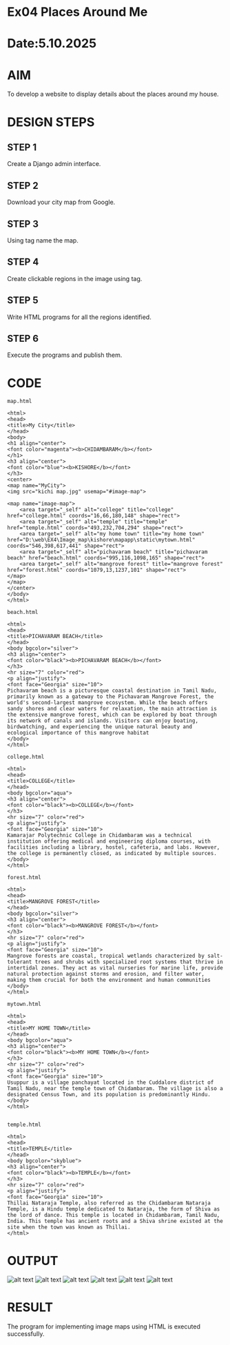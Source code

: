 # Ex04 Places Around Me
# Date:5.10.2025
# AIM
To develop a website to display details about the places around my house.

# DESIGN STEPS
## STEP 1
Create a Django admin interface.

## STEP 2
Download your city map from Google.

## STEP 3
Using <map> tag name the map.

## STEP 4
Create clickable regions in the image using <area> tag.

## STEP 5
Write HTML programs for all the regions identified.

## STEP 6
Execute the programs and publish them.

# CODE
```
map.html

<html>
<head>
<title>My City</title>
</head>
<body>
<h1 align="center">
<font color="magenta"><b>CHIDAMBARAM</b></font>
</h1>
<h3 align="center">
<font color="blue"><b>KISHORE</b></font>
</h3>
<center>
<map name="MyCity">
<img src="kichi map.jpg" usemap="#image-map">

<map name="image-map">
    <area target="_self" alt="college" title="college" href="college.html" coords="16,66,180,148" shape="rect">
    <area target="_self" alt="temple" title="temple" href="temple.html" coords="493,232,704,294" shape="rect">
    <area target="_self" alt="my home town" title="my home town" href="D:\web\EX4\Image_map\kishore\mapapp\static\mytown.html" coords="546,398,617,441" shape="rect">
    <area target="_self" alt="pichavaram beach" title="pichavaram beach" href="beach.html" coords="995,116,1098,165" shape="rect">
    <area target="_self" alt="mangrove forest" title="mangrove forest" href="forest.html" coords="1079,13,1237,101" shape="rect">
</map>
</map>
</center>
</body>
</html>

beach.html

<html>
<head>
<title>PICHAVARAM BEACH</title>
</head>
<body bgcolor="silver">
<h3 align="center">
<font color="black"><b>PICHAVARAM BEACH</b></font>
</h3>
<hr size="7" color="red">
<p align="justify">
<font face="Georgia" size="10">
Pichavaram beach is a picturesque coastal destination in Tamil Nadu, primarily known as a gateway to the Pichavaram Mangrove Forest, the world's second-largest mangrove ecosystem. While the beach offers sandy shores and clear waters for relaxation, the main attraction is the extensive mangrove forest, which can be explored by boat through its network of canals and islands. Visitors can enjoy boating, birdwatching, and experiencing the unique natural beauty and ecological importance of this mangrove habitat
</body>
</html>

college.html

<html>
<head>
<title>COLLEGE</title>
</head>
<body bgcolor="aqua">
<h3 align="center">
<font color="black"><b>COLLEGE</b></font>
</h3>
<hr size="7" color="red">
<p align="justify">
<font face="Georgia" size="10">
Kamarajar Polytechnic College in Chidambaram was a technical institution offering medical and engineering diploma courses, with facilities including a library, hostel, cafeteria, and labs. However, the college is permanently closed, as indicated by multiple sources. 
</body>
</html>

forest.html

<html>
<head>
<title>MANGROVE FOREST</title>
</head>
<body bgcolor="silver">
<h3 align="center">
<font color="black"><b>MANGROVE FOREST</b></font>
</h3>
<hr size="7" color="red">
<p align="justify">
<font face="Georgia" size="10">
Mangrove forests are coastal, tropical wetlands characterized by salt-tolerant trees and shrubs with specialized root systems that thrive in intertidal zones. They act as vital nurseries for marine life, provide natural protection against storms and erosion, and filter water, making them crucial for both the environment and human communities
</body>
</html>

mytown.html

<html>
<head>
<title>MY HOME TOWN</title>
</head>
<body bgcolor="aqua">
<h3 align="center">
<font color="black"><b>MY HOME TOWN</b></font>
</h3>
<hr size="7" color="red">
<p align="justify">
<font face="Georgia" size="10">
Usuppur is a village panchayat located in the Cuddalore district of Tamil Nadu, near the temple town of Chidambaram. The village is also a designated Census Town, and its population is predominantly Hindu. 
</body>
</html>


temple.html

<html>
<head>
<title>TEMPLE</title>
</head>
<body bgcolor="skyblue">
<h3 align="center">
<font color="black"><b>TEMPLE</b></font>
</h3>
<hr size="7" color="red">
<p align="justify">
<font face="Georgia" size="10">
Thillai Nataraja Temple, also referred as the Chidambaram Nataraja Temple, is a Hindu temple dedicated to Nataraja, the form of Shiva as the lord of dance. This temple is located in Chidambaram, Tamil Nadu, India. This temple has ancient roots and a Shiva shrine existed at the site when the town was known as Thillai.
</html>

```


# OUTPUT
![alt text](<Screenshot (6).png>)
![alt text](<Screenshot (7).png>)
![alt text](<Screenshot (8).png>)
![alt text](<Screenshot (9).png>)
![alt text](<Screenshot (10).png>)
![alt text](<Screenshot (11).png>)

# RESULT
The program for implementing image maps using HTML is executed successfully.
